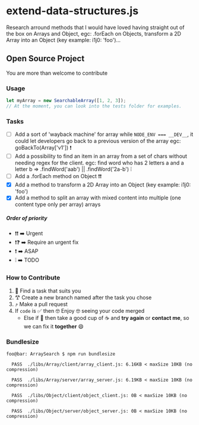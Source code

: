# extend-data-structures.js
Research arround methods that I would have loved having straight out of the box on Arrays and Object, egc: .forEach on Objects, transform a 2D Array into an Object (key example: i1j0: 'foo')...

## Open Source Project
You are more than welcome to contribute

### Usage
``` js
let myArray = new SearchableArray([1, 2, 3]);
// At the moment, you can look into the tests folder for examples.
``` 

### Tasks
- [ ] Add a sort of 'wayback machine' for array while `NODE_ENV === __DEV__`, it could let developers go back to a previous version of the array egc: goBackTo(Array['v1']) ❗ 
- [ ] Add a possibility to find an item in an array from a set of chars without needing regex for the client. egc: find word who has 2 letters a and a letter b => .findWord('aab') || .findWord('2a-b') ❕ 
- [ ] Add a .forEach method on Object ❗❗
- [x] Add a method to transform a 2D Array into an Object (key example: i1j0: 'foo')
- [x] Add a method to split an array with mixed content into multiple (one content type only per array) arrays 
##### Order of priority
- ❗❗ ➡️ Urgent
- ❗❓ ➡️ Require an urgent fix
-  ❗  ➡️ ASAP
-  ❕  ➡️ TODO

### How to Contribute
1. 🔎 Find a task that suits you
2. 𐂷 Create a new branch named after the task you chose
3. ⤴️ Make a pull request 
4. If ```code``` is ✅ then 🤓 Enjoy 🤓 seeing your code merged 
    - Else if 🛑 then take a good cup of ☕️ and __try again__ or __contact me__, so we can fix it __together__ 😄

### Bundlesize
```console
foo@bar: ArraySearch $ npm run bundlesize

  PASS  ./libs/Array/client/array_client.js: 6.16KB < maxSize 10KB (no compression) 

  PASS  ./libs/Array/server/array_server.js: 6.19KB < maxSize 10KB (no compression) 

  PASS  ./libs/Object/client/object_client.js: 0B < maxSize 10KB (no compression) 

  PASS  ./libs/Object/server/object_server.js: 0B < maxSize 10KB (no compression) 
 ```
